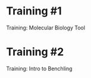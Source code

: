# Training #1

Training: Molecular Biology Tool







# Training #2 

Training: Intro to Benchling

